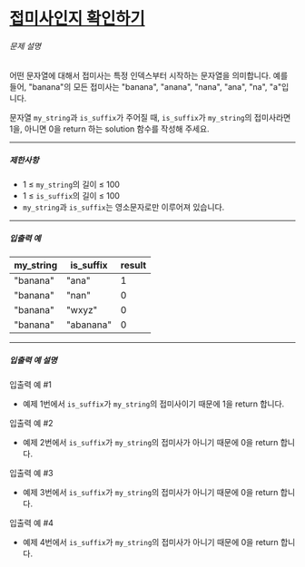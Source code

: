 # [접미사인지 확인하기](https://school.programmers.co.kr/learn/courses/30/lessons/181908)


###### 문제 설명


어떤 문자열에 대해서 접미사는 특정 인덱스부터 시작하는 문자열을 의미합니다. 예를 들어, "banana"의 모든 접미사는 "banana", "anana", "nana", "ana", "na", "a"입니다.  

문자열 `my_string`과 `is_suffix`가 주어질 때, `is_suffix`가 `my_string`의 접미사라면 1을, 아니면 0을 return 하는 solution 함수를 작성해 주세요.




---


##### 제한사항


* 1 ≤ `my_string`의 길이 ≤ 100
* 1 ≤ `is_suffix`의 길이 ≤ 100
* `my_string`과 `is_suffix`는 영소문자로만 이루어져 있습니다.




---


##### 입출력 예




| my\_string | is\_suffix | result |
| --- | --- | --- |
| "banana" | "ana" | 1 |
| "banana" | "nan" | 0 |
| "banana" | "wxyz" | 0 |
| "banana" | "abanana" | 0 |




---


##### 입출력 예 설명


입출력 예 \#1


* 예제 1번에서 `is_suffix`가 `my_string`의 접미사이기 때문에 1을 return 합니다.


입출력 예 \#2


* 예제 2번에서 `is_suffix`가 `my_string`의 접미사가 아니기 때문에 0을 return 합니다.


입출력 예 \#3


* 예제 3번에서 `is_suffix`가 `my_string`의 접미사가 아니기 때문에 0을 return 합니다.


입출력 예 \#4


* 예제 4번에서 `is_suffix`가 `my_string`의 접미사가 아니기 때문에 0을 return 합니다.



